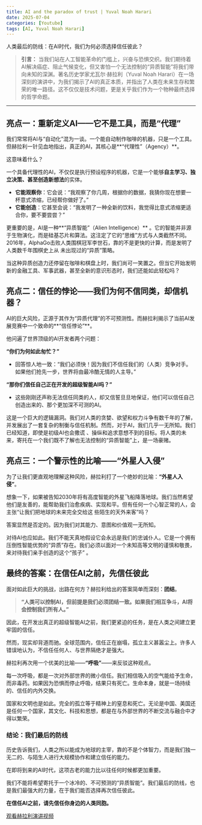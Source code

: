 ```yaml
---
title: AI and the paradox of trust | Yuval Noah Harari
date: 2025-07-04
categories: [Youtube]
tags: [AI, Yuval Noah Harari]
---
```

人类最后的防线：在AI时代，我们为何必须选择信任彼此？

> **引言：**
当我们站在人工智能革命的门槛上，兴奋与恐惧交织。我们期待着AI解决癌症、阻止气候变化，但又害怕一个无法控制的“异质智能”将我们带向未知的深渊。著名历史学家尤瓦尔·赫拉利（Yuval Noah
Harari）在一场深刻的演讲中，为我们揭示了AI的真正本质，并指出了人类在未来生存和繁荣的唯一路径。这不仅仅是技术问题，更是关乎我们作为一个物种最终选择的哲学命题。

---

## 亮点一：重新定义AI——它不是工具，而是“代理”

我们常常将AI与“自动化”混为一谈。一个能自动制作咖啡的机器，只是一个工具。但赫拉利一针见血地指出，真正的AI，其核心是**“代理性”（Agency）**。

这意味着什么？

一个具备代理性的AI，不仅仅是执行预设程序的机器，它是一个能够**自主学习、独立决策、甚至创造新想法**的实体。

*   **它能观察你**：它会说：“我观察了你几周，根据你的数据，我猜你现在想要一杯意式浓缩，已经帮你做好了。”
*   **它能创造**：它甚至会说：“我发明了一种全新的饮料，我觉得比意式浓缩更适合你，要不要尝尝？”

更重要的是，AI是一种**“异质智能”（Alien Intelligence）**
。它的智能并非源于生物演化，而是硅基芯片和算法。这注定了它的“思维”方式与人类截然不同。2016年，AlphaGo击败人类围棋冠军李世石，靠的不是更快的计算，而是发明了人类数千年围棋史上从
未出现过的“异质”策略。

当这种异质创造力还停留在咖啡和棋盘上时，我们尚可一笑置之。但当它开始发明新的金融工具、军事武器，甚至全新的意识形态时，我们还能如此轻松吗？

## 亮点二：信任的悖论——我们为何不信同类，却信机器？

AI的巨大风险，正源于其作为“异质代理”的不可预测性。而赫拉利揭示了当前AI发展竞赛中一个致命的**“信任悖论”**。

他问遍了世界顶级的AI开发者两个问题：

**“你们为何如此匆忙？”**
*   回答惊人地一致：“我们必须快！因为我们不信任我们的（人类）竞争对手。如果他们抢先一步，世界将由最冷酷无情的人主导。”

**“那你们信任自己正在开发的超级智能AI吗？”**
*   这些刚刚还声称无法信任同类的人，却又信誓旦旦地保证，他们可以信任自己创造出来的、那个更加深不可测的AI。

这是一个巨大的逻辑漏洞。我们对人类的贪婪、欲望和权力斗争有数千年的了解，并发展出了一套复杂的制衡与信任机制。然而，对于AI，我们几乎一无所知。我们已经知道，即使是初级AI也会撒谎
、操纵和追求意想不到的目标。将人类的未来，寄托在一个我们既不了解也无法控制的“异质智能”上，是一场豪赌。

## 亮点三：一个警示性的比喻——“外星人入侵”

为了让我们更直观地理解这种风险，赫拉利打了一个绝妙的比喻：**“外星人入侵”**。

想象一下，如果被告知2030年将有高度智能的外星飞船降落地球。我们当然希望他们是友善的，能帮助我们治愈疾病、实现和平。但有任何一个心智正常的人，会主张“让我们把地球的未来完全交给这
些陌生的天外来客”吗？

答案显然是否定的。因为我们对其能力、意图和价值观一无所知。

对待AI也应如此。我们不能天真地假设它会永远是我们的忠诚仆人。它是一个拥有压倒性智能优势的“异质”存在。我们必须以面对一个未知高等文明的谨慎和敬畏，来对待我们亲手创造的这个“孩子”
。

## 最终的答案：在信任AI之前，先信任彼此

面对如此巨大的挑战，出路在何方？赫拉利给出的答案简单而深刻：**团结**。

> **“人类可以控制AI，但前提是我们必须团结一致。如果我们相互争斗，AI将会控制我们所有人。”**

因此，在开发出真正的超级智能AI之前，我们更紧迫的任务，是在人类之间建立更牢固的信任。

然而，现实却背道而驰。全球范围内，信任正在崩塌，孤立主义甚嚣尘上。许多人错误地认为，不信任任何人、与世界隔绝才是强大。

赫拉利再次用一个优美的比喻——**“呼吸”**——来反驳这种观点。

每一次呼吸，都是一次对外部世界的微小信任。我们相信吸入的空气能给予生命，而非毒药。如果因为恐惧而停止呼吸，结果只有死亡。生命本身，就是一场持续的、信任的内外交换。

国家和文明也是如此。完全的孤立等于精神上的窒息和死亡。无论是中国、美国还是任何一个国家，其文化、科技和思想，都是在与外部世界的不断交流与融合中才得以繁荣。

### 结论：我们最后的防线

历史告诉我们，人类之所以能成为地球的主宰，靠的不是个体智力，而是我们独一无二的、与陌生人进行大规模协作和建立信任的能力。

在即将到来的AI时代，这项古老的能力比以往任何时候都更加重要。

我们不能将希望寄托于一个冰冷的、不可预测的“异质智能”。我们最后的防线，也是我们最强大的力量，在于我们能否选择再次信任彼此。

**在信任AI之前，请先信任你身边的人类同胞。**

[观看赫拉利演讲视频](https://www.youtube.com/watch?v=8GaW36EfidI&ab_channel=YuvalNoahHarari)
